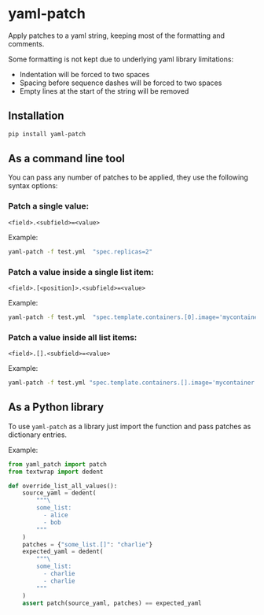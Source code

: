 # yaml-patch

Apply patches to a yaml string, keeping most of the formatting and comments.

Some formatting is not kept due to underlying yaml library limitations:
  - Indentation will be forced to two spaces
  - Spacing before sequence dashes will be forced to two spaces
  - Empty lines at the start of the string will be removed

## Installation

```bash
pip install yaml-patch
```

## As a command line tool

You can pass any number of patches to be applied, they use the following syntax options:

### Patch a single value:
`<field>.<subfield>=<value>`

Example:
```bash
yaml-patch -f test.yml  "spec.replicas=2"
```

### Patch a value inside a single list item:
`<field>.[<position]>.<subfield>=<value>`

Example:
```bash
yaml-patch -f test.yml  "spec.template.containers.[0].image='mycontainer:latest'"
```

### Patch a value inside all list items:
`<field>.[].<subfield>=<value>`

Example:
```bash
yaml-patch -f test.yml "spec.template.containers.[].image='mycontainer:latest'"
```

## As a Python library

To use `yaml-patch` as a library just import the function and pass patches as dictionary entries.

Example:

```python
from yaml_patch import patch
from textwrap import dedent

def override_list_all_values():
    source_yaml = dedent(
        """\
        some_list:
          - alice
          - bob
        """
    )
    patches = {"some_list.[]": "charlie"}
    expected_yaml = dedent(
        """\
        some_list:
          - charlie
          - charlie
        """
    )
    assert patch(source_yaml, patches) == expected_yaml
```